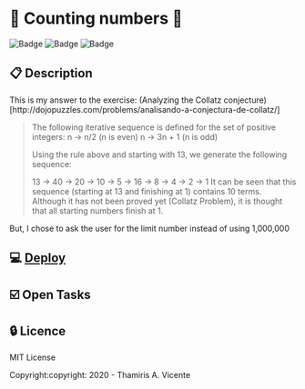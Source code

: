 #  :1234: Counting numbers :1234:

![Badge](https://img.shields.io/static/v1?label=Status&message=Conclued&color=brigthgreen&style=flat&logo=STATUS)
![Badge](https://img.shields.io/static/v1?label=Licence&message=MIT&color=blueviolet&style=flat&logo=MIT)
![Badge](https://img.shields.io/static/v1?label=Language&message=JavaScript&color=yellow&style=flat&logo=Javascript)

## :clipboard: Description

<p> This is my answer to the exercise: (Analyzing the Collatz conjecture)[http://dojopuzzles.com/problems/analisando-a-conjectura-de-collatz/]</p>

> The following iterative sequence is defined for the set of positive integers:
> n → n/2 (n is even)
> n → 3n + 1 (n is odd)
>
> Using the rule above and starting with 13, we generate the following sequence:
>
> 13 → 40 → 20 → 10 → 5 → 16 → 8 → 4 → 2 → 1
> It can be seen that this sequence (starting at 13 and finishing at 1) contains 10 terms. Although it has not been proved yet (Collatz Problem), it is thought that all starting numbers finish at 1.

<p>But, I chose to ask the user for the limit number instead of using 1,000,000</p>

## :computer: [Deploy](https://thamiavicente.github.io/logic_programming/counting_numbers/counting_numbers.html)

## :ballot_box_with_check: Open Tasks

## :lock: Licence

<p>MIT License</p>
<p>Copyright:copyright: 2020 - Thamiris A. Vicente</p>
